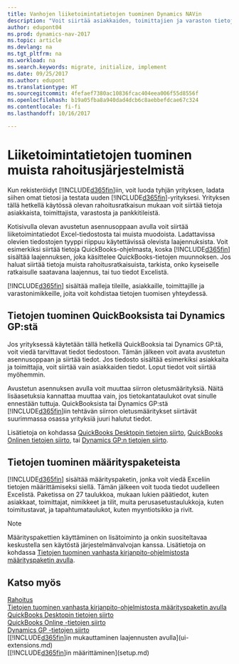 ```yaml
---
title: Vanhojen liiketoimintatietojen tuominen Dynamics NAVin
description: "Voit siirtää asiakkaiden, toimittajien ja varaston tietoja esimerkiksi Excelistä, QuickBooksista tai Dynamics GP:stä Dynamics NAViin."
author: edupont04
ms.prod: dynamics-nav-2017
ms.topic: article
ms.devlang: na
ms.tgt_pltfrm: na
ms.workload: na
ms.search.keywords: migrate, initialize, implement
ms.date: 09/25/2017
ms.author: edupont
ms.translationtype: HT
ms.sourcegitcommit: 4fefaef7380ac10836fcac404eea006f55d8556f
ms.openlocfilehash: b19a05fba8a940dad4dcb6c8aebbefdcae67c324
ms.contentlocale: fi-fi
ms.lasthandoff: 10/16/2017

---
```

# <a name="importing-business-data-from-other-finance-systems"></a>Liiketoimintatietojen tuominen muista rahoitusjärjestelmistä
Kun rekisteröidyt [!INCLUDE[d365fin](includes/d365fin_md.md)]iin, voit luoda tyhjän yrityksen, ladata siihen omat tietosi ja testata uuden [!INCLUDE[d365fin](includes/d365fin_md.md)]-yrityksesi. Yrityksen tällä hetkellä käytössä olevan rahoitusratkaisun mukaan voit siirtää tietoja asiakkaista, toimittajista, varastosta ja pankkitileistä.  

Kotisivulla olevan avustetun asennusoppaan avulla voit siirtää liiketoimintatiedot Excel-tiedostosta tai muista muodoista. Ladattavissa olevien tiedostojen tyyppi riippuu käytettävissä olevista laajennuksista. Voit esimerkiksi siirtää tietoja QuickBooks-ohjelmasta, koska [!INCLUDE[d365fin](includes/d365fin_md.md)] sisältää laajennuksen, joka käsittelee QuickBooks-tietojen muunnoksen. Jos haluat siirtää tietoja muista rahoitusratkaisuista, tarkista, onko kyseiselle ratkaisulle saatavana laajennus, tai tuo tiedot Excelistä.  

[!INCLUDE[d365fin](includes/d365fin_md.md)] sisältää malleja tileille, asiakkaille, toimittajille ja varastonimikkeille, joita voit kohdistaa tietojen tuomisen yhteydessä.  

## <a name="importing-data-from-quickbooks-or-dynamics-gp"></a>Tietojen tuominen QuickBooksista tai Dynamics GP:stä
Jos yrityksessä käytetään tällä hetkellä QuickBooksia tai Dynamics GP:tä, voit viedä tarvittavat tiedot tiedostoon. Tämän jälkeen voit avata avustetun asennusoppaan ja siirtää tiedot.
Jos tiedosto sisältää esimerkiksi asiakkaita ja toimittajia, voit siirtää vain asiakkaiden tiedot. Loput tiedot voit siirtää myöhemmin.  

Avustetun asennuksen avulla voit muuttaa siirron oletusmäärityksiä. Näitä lisäasetuksia kannattaa muuttaa vain, jos tietokantataulukot ovat sinulle ennestään tuttuja. QuickBooksista tai Dynamics GP:stä [!INCLUDE[d365fin](includes/d365fin_md.md)]iin tehtävän siirron oletusmääritykset siirtävät suurimmassa osassa yrityksiä juuri halutut tiedot.  

Lisätietoja on kohdassa [QuickBooks Desktopin tietojen siirto](ui-extensions-quickbooks-data-migration.md), [QuickBooks Onlinen tietojen siirto](ui-extensions-quickbooks-online-data-migration.md), tai [Dynamics GP:n tietojen siirto](ui-extensions-dynamicsgp-data-migration.md).  

## <a name="importing-data-from-configuration-packages"></a>Tietojen tuominen määrityspaketeista
[!INCLUDE[d365fin](includes/d365fin_md.md)] sisältää määrityspaketin, jonka voit viedä Exceliin tietojen määrittämiseksi siellä. Tämän jälkeen voit tuoda tiedot uudelleen Excelistä. Paketissa on 27 taulukkoa, mukaan lukien päätiedot, kuten asiakkaat, toimittajat, nimikkeet ja tilit, muita perusasetustaulukkoja, kuten toimitustavat, ja tapahtumataulukot, kuten myyntiotsikko ja rivit.  

> [!NOTE]  
>   Määrityspakettien käyttäminen on lisätoiminto ja onkin suositeltavaa keskustella sen käytöstä järjestelmänvalvojan kanssa. Lisätietoja on kohdassa [Tietojen tuominen vanhasta kirjanpito-ohjelmistosta määrityspaketin avulla](across-import-data-configuration-packages.md).  

## <a name="see-also"></a>Katso myös
[Rahoitus](finance.md)  
[Tietojen tuominen vanhasta kirjanpito-ohjelmistosta määrityspaketin avulla](across-import-data-configuration-packages.md)  
[QuickBooks Desktopin tietojen siirto](ui-extensions-quickbooks-data-migration.md)  
[QuickBooks Online -tietojen siirto](ui-extensions-quickbooks-online-data-migration.md)  
[Dynamics GP -tietojen siirto](ui-extensions-dynamicsgp-data-migration.md)  
[[!INCLUDE[d365fin](includes/d365fin_md.md)]in mukauttaminen laajennusten avulla](ui-extensions.md)   
[[!INCLUDE[d365fin](includes/d365fin_md.md)]in määrittäminen](setup.md)

## 

